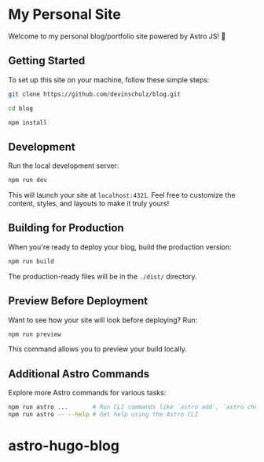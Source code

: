 # My Personal Site

Welcome to my personal blog/portfolio site powered by Astro JS! 🚀

## Getting Started

To set up this site on your machine, follow these simple steps:

```bash
git clone https://github.com/devinschulz/blog.git

cd blog

npm install
```

## Development

Run the local development server:

```bash
npm run dev
```

This will launch your site at `localhost:4321`. Feel free to customize the content, styles, and layouts to make it truly yours!

## Building for Production

When you're ready to deploy your blog, build the production version:

```bash
npm run build
```

The production-ready files will be in the `./dist/` directory.

## Preview Before Deployment

Want to see how your site will look before deploying? Run:

```bash
npm run preview
```

This command allows you to preview your build locally.

## Additional Astro Commands

Explore more Astro commands for various tasks:

```bash
npm run astro ...       # Run CLI commands like `astro add`, `astro check`
npm run astro -- --help # Get help using the Astro CLI
```
# astro-hugo-blog

